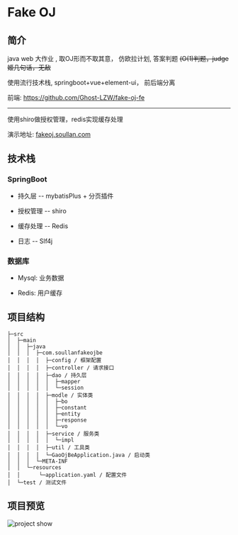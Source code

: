 # Fake OJ

## 简介

java web 大作业 , 取OJ形而不取其意， 仿欧拉计划, 答案判题
<del>(O(1)判题，judge姬几句话，无敌</del>

使用流行技术栈, springboot+vue+element-ui， 前后端分离

前端: <https://github.com/Ghost-LZW/fake-oj-fe>

<hr>

使用shiro做授权管理，redis实现缓存处理

演示地址: [fakeoj.soullan.com](http://fakeoj.soullan.com)

## 技术栈

### SpringBoot

* 持久层 -- mybatisPlus + 分页插件

* 授权管理 -- shiro

* 缓存处理 -- Redis

* 日志 -- Slf4j

### 数据库

* Mysql: 业务数据

* Redis: 用户缓存

## 项目结构

``` text
├─src
│  ├─main
│  │  ├─java
│  │  │  ├─com.soullanfakeojbe
│  │  │  │  ├─config / 框架配置
│  │  │  │  ├─controller / 请求接口
│  │  │  │  ├─dao / 持久层
│  │  │  │  │  ├─mapper
│  │  │  │  │  └─session
│  │  │  │  ├─modle / 实体类
│  │  │  │  │  ├─bo
│  │  │  │  │  ├─constant
│  │  │  │  │  ├─entity
│  │  │  │  │  ├─response
│  │  │  │  │  └─vo
│  │  │  │  ├─service / 服务类
│  │  │  │  │  └─impl
│  │  │  │  ├─util / 工具类
│  │  │  │  └─GaoOjBeApplication.java / 启动类
│  │  │  └─META-INF
│  │  └─resources
│  │      └─application.yaml / 配置文件
│  └─test / 测试文件
```

## 项目预览

![project show](./image/show.gif)
